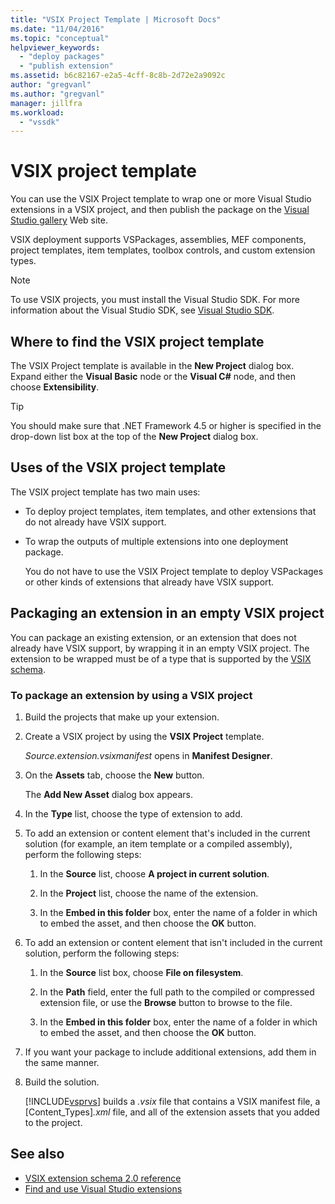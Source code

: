 ```yaml
---
title: "VSIX Project Template | Microsoft Docs"
ms.date: "11/04/2016"
ms.topic: "conceptual"
helpviewer_keywords:
  - "deploy packages"
  - "publish extension"
ms.assetid: b6c82167-e2a5-4cff-8c8b-2d72e2a9092c
author: "gregvanl"
ms.author: "gregvanl"
manager: jillfra
ms.workload:
  - "vssdk"
---
```

# VSIX project template
You can use the VSIX Project template to wrap one or more Visual Studio extensions in a VSIX project, and then publish the package on the [Visual Studio gallery](https://marketplace.visualstudio.com/) Web site.

 VSIX deployment supports VSPackages, assemblies, MEF components, project templates, item templates, toolbox controls, and custom extension types.

> [!NOTE]
>  To use VSIX projects, you must install the Visual Studio SDK. For more information about the Visual Studio SDK, see [Visual Studio SDK](../extensibility/visual-studio-sdk.md).

## Where to find the VSIX project template
 The VSIX Project template is available in the **New Project** dialog box. Expand either the **Visual Basic** node or the **Visual C#** node, and then choose **Extensibility**.

> [!TIP]
>  You should make sure that .NET Framework 4.5 or higher is specified in the drop-down list box at the top of the **New Project** dialog box.

## Uses of the VSIX project template
 The VSIX project template has two main uses:

- To deploy project templates, item templates, and other extensions that do not already have VSIX support.

- To wrap the outputs of multiple extensions into one deployment package.

  You do not have to use the VSIX Project template to deploy VSPackages or other kinds of extensions that already have VSIX support.

## Packaging an extension in an empty VSIX project
 You can package an existing extension, or an extension that does not already have VSIX support, by wrapping it in an empty VSIX project. The extension to be wrapped must be of a type that is supported by the [VSIX schema](../extensibility/vsix-extension-schema-2-0-reference.md).

### To package an extension by using a VSIX project

1. Build the projects that make up your extension.

2. Create a VSIX project by using the **VSIX Project** template.

    *Source.extension.vsixmanifest* opens in **Manifest Designer**.

3. On the **Assets** tab, choose the **New** button.

    The **Add New Asset** dialog box appears.

4. In the **Type** list, choose the type of extension to add.

5. To add an extension or content element that's included in the current solution (for example, an item template or a compiled assembly), perform the following steps:

   1.  In the **Source** list, choose **A project in current solution**.

   2.  In the **Project** list, choose the name of the extension.

   3.  In the **Embed in this folder** box, enter the name of a folder in which to embed the asset, and then choose the **OK** button.

6. To add an extension or content element that isn't included in the current solution, perform the following steps:

   1.  In the **Source** list box, choose **File on filesystem**.

   2.  In the **Path** field, enter the full path to the compiled or compressed extension file, or use the **Browse** button to browse to the file.

   3.  In the **Embed in this folder** box, enter the name of a folder in which to embed the asset, and then choose the **OK** button.

7. If you want your package to include additional extensions, add them in the same manner.

8. Build the solution.

    [!INCLUDE[vsprvs](../code-quality/includes/vsprvs_md.md)] builds a *.vsix* file that contains a VSIX manifest file, a [Content_Types]*.xml* file, and all of the extension assets that you added to the project.

## See also
- [VSIX extension schema 2.0 reference](../extensibility/vsix-extension-schema-2-0-reference.md)
- [Find and use Visual Studio extensions](../ide/finding-and-using-visual-studio-extensions.md)
